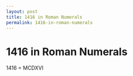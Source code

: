 ```yaml
---
layout: post
title: 1416 in Roman Numerals
permalink: 1416-in-roman-numerals
---
```


# 1416 in Roman Numerals

1416 = MCDXVI
